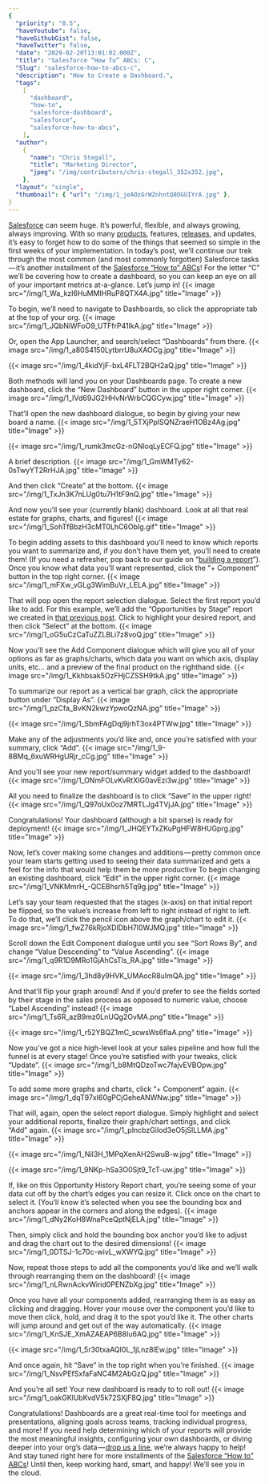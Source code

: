 ```yaml
---
{
  "priority": "0.5",
  "haveYoutube": false,
  "haveGithubGist": false,
  "haveTwitter": false,
  "date": "2029-02-20T13:01:02.000Z",
  "title": "Salesforce “How To” ABCs: C",
  "Slug": "salesforce-how-to-abcs-c",
  "description": "How to Create a Dashboard.",
  "tags":
    [
      "dashboard",
      "how-to",
      "salesforce-dashboard",
      "salesforce",
      "salesforce-how-to-abcs",
    ],
  "author":
    {
      "name": "Chris Stegall",
      "title": "Marketing Director",
      "jpeg": "/img/contributors/chris-stegall_352x352.jpg",
    },
  "layout": "single",
  "thumbnail": { "url": "/img/1_jeAOzGrWZnhntQ8OGUIYrA.jpg" },
}
---
```


[Salesforce](https://www.salesforce.com/) can seem huge. It’s powerful, flexible, and always growing, always improving. With so many [products](https://www.salesforce.com/products/), features, [releases](https://medium.com/creme-de-la-crm/spring-19-release-the-final-countdown-1f7b24a1dc1), and updates, it’s easy to forget how to do some of the things that seemed so simple in the first weeks of your implementation.
In today’s post, we’ll continue our trek through the most common (and most commonly forgotten) Salesforce tasks — it’s another installment of the [Salesforce “How to” ABCs](https://medium.com/tag/salesforce-how-to-abcs/latest)!
For the letter “C” we’ll be covering how to create a dashboard, so you can keep an eye on all of your important metrics at-a-glance. Let’s jump in!
{{< image src="/img/1_Wa_kzI6HuMMIHRuP8QTX4A.jpg" title="Image" >}}

To begin, we’ll need to navigate to Dashboards, so click the appropriate tab at the top of your org.
{{< image src="/img/1_JQbNiWFoO9_UTFfrP41IkA.jpg" title="Image" >}}

Or, open the App Launcher, and search/select “Dashboards” from there.
{{< image src="/img/1_a80S4150LytbrrU8uXAOCg.jpg" title="Image" >}}

{{< image src="/img/1_4kidYjF-bxL4FLT2BQH2aQ.jpg" title="Image" >}}

Both methods will land you on your Dashboards page. To create a new dashboard, click the “New Dashboard” button in the upper right corner.
{{< image src="/img/1_IVd69JG2HHvNrWrbCQGCyw.jpg" title="Image" >}}

That’ll open the new dashboard dialogue, so begin by giving your new board a name.
{{< image src="/img/1_5TXjPpISQNZraeH1OBz4Ag.jpg" title="Image" >}}

{{< image src="/img/1_rumk3mcGz-nGNloqLyECFQ.jpg" title="Image" >}}

A brief description.
{{< image src="/img/1_GmWMTy62-0sTwyYT2RrHJA.jpg" title="Image" >}}

And then click “Create” at the bottom.
{{< image src="/img/1_TxJn3K7nLUg0tu7H1tF9nQ.jpg" title="Image" >}}

And now you’ll see your (currently blank) dashboard. Look at all that real estate for graphs, charts, and figures!
{{< image src="/img/1_SohTfBbzH3cMT0LhC6ObIg.gif" title="Image" >}}

To begin adding assets to this dashboard you’ll need to know which reports you want to summarize and, if you don’t have them yet, you’ll need to create them! (If you need a refresher, pop back to our guide on “[building a report](https://medium.com/creme-de-la-crm/salesforce-how-to-abcs-b-1d98b176ed8d)”).
Once you know what data you’ll want represented, click the “+ Component” button in the top right corner.
{{< image src="/img/1_mFXw_vGLg3WimBuVr_LELA.jpg" title="Image" >}}

That will pop open the report selection dialogue. Select the first report you’d like to add. For this example, we’ll add the “Opportunities by Stage” report we created in [that previous post](https://medium.com/creme-de-la-crm/salesforce-how-to-abcs-b-1d98b176ed8d). Click to highlight your desired report, and then click “Select” at the bottom.
{{< image src="/img/1_oG5uCzCaTuZZLBLi7z8voQ.jpg" title="Image" >}}

Now you’ll see the Add Component dialogue which will give you all of your options as far as graphs/charts, which data you want on which axis, display units, etc… and a preview of the final product on the righthand side.
{{< image src="/img/1_Kkhbsak5OzFHjCZSSH9tkA.jpg" title="Image" >}}

To summarize our report as a vertical bar graph, click the appropriate button under “Display As”.
{{< image src="/img/1_pzCfa_BvKN2kwzYpwoQzNA.jpg" title="Image" >}}

{{< image src="/img/1_SbmFAgDqj9jrhT3ox4PTWw.jpg" title="Image" >}}

Make any of the adjustments you’d like and, once you’re satisfied with your summary, click “Add”.
{{< image src="/img/1_9-8BMq_6xuWRHgURjr_cCg.jpg" title="Image" >}}

And you’ll see your new report/summary widget added to the dashboard!
{{< image src="/img/1_ONmFOLvKvRtXIG0avEzi3w.jpg" title="Image" >}}

All you need to finalize the dashboard is to click “Save” in the upper right!
{{< image src="/img/1_Q97oUx0oz7MRTLJg4TVjJA.jpg" title="Image" >}}

Congratulations! Your dashboard (although a bit sparse) is ready for deployment!
{{< image src="/img/1_JHQEYTxZKuPgHFW8HUGprg.jpg" title="Image" >}}

Now, let’s cover making some changes and additions — pretty common once your team starts getting used to seeing their data summarized and gets a feel for the info that would help them be more productive
To begin changing an existing dashboard, click “Edit” in the upper right corner.
{{< image src="/img/1_VNKMmrH_-QCEBhsrh5Tq9g.jpg" title="Image" >}}

Let’s say your team requested that the stages (x-axis) on that initial report be flipped, so the value’s increase from left to right instead of right to left. To do that, we’ll click the pencil icon above the graph/chart to edit it.
{{< image src="/img/1_fwZ76kRjoXDlDbH7l0WJMQ.jpg" title="Image" >}}

Scroll down the Edit Component dialogue until you see “Sort Rows By”, and change “Value Descending” to “Value Ascending”.
{{< image src="/img/1_q9R1D9MRo1GjAhCsTls_RA.jpg" title="Image" >}}

{{< image src="/img/1_3hd8y9HVK_UMAocR8uImQA.jpg" title="Image" >}}

And that’ll flip your graph around! And if you’d prefer to see the fields sorted by their stage in the sales process as opposed to numeric value, choose “Label Ascending” instead!
{{< image src="/img/1_Ts6R_azB9mz0LnUQg2OvMA.png" title="Image" >}}

{{< image src="/img/1_r52YBQZ1mC_scwsWs6fIaA.png" title="Image" >}}

Now you’ve got a nice high-level look at your sales pipeline and how full the funnel is at every stage! Once you’re satisfied with your tweaks, click “Update”.
{{< image src="/img/1_b8MtQDzoTwc7fajvEVBOpw.jpg" title="Image" >}}

To add some more graphs and charts, click “+ Component” again.
{{< image src="/img/1_dqT97xI60gPCjGeheANWNw.jpg" title="Image" >}}

That will, again, open the select report dialogue. Simply highlight and select your additional reports, finalize their graph/chart settings, and click “Add” again.
{{< image src="/img/1_pIncbzGiIod3eO5jSILLMA.jpg" title="Image" >}}

{{< image src="/img/1_NiI3H_1MPqXenAH2SwuB-w.jpg" title="Image" >}}

{{< image src="/img/1_9NKp-hSa3O0Sjt9_TcT-uw.jpg" title="Image" >}}

If, like on this Opportunity History Report chart, you’re seeing some of your data cut off by the chart’s edges you can resize it. Click once on the chart to select it. (You’ll know it’s selected when you see the bounding box and anchors appear in the corners and along the edges).
{{< image src="/img/1_dNy2KoH8WnaPceQptNjELA.jpg" title="Image" >}}

Then, simply click and hold the bounding box anchor you’d like to adjust and drag the chart out to the desired dimensions!
{{< image src="/img/1_0DTSJ-1c70c-wivL_wXWYQ.jpg" title="Image" >}}

Now, repeat those steps to add all the components you’d like and we’ll walk through rearranging them on the dashboard!
{{< image src="/img/1_nLRwnAckvWirid0PENZbXg.jpg" title="Image" >}}

Once you have all your components added, rearranging them is as easy as clicking and dragging. Hover your mouse over the component you’d like to move then click, hold, and drag it to the spot you’d like it. The other charts will jump around and get out of the way automatically.
{{< image src="/img/1_KnSJE_XmAZAEAP6B8Iu6AQ.jpg" title="Image" >}}

{{< image src="/img/1_5r30txaAQI0L_1jLnz8lEw.jpg" title="Image" >}}

And once again, hit “Save” in the top right when you’re finished.
{{< image src="/img/1_NsvPEfSxfaFaNC4M2AbGzQ.jpg" title="Image" >}}

And you’re all set! Your new dashboard is ready to to roll out!
{{< image src="/img/1_oakGKlUbKvdV5k72SXjF8Q.jpg" title="Image" >}}

Congratulations! Dashboards are a great real-time tool for meetings and presentations, aligning goals across teams, tracking individual progress, and more!
If you need help determining which of your reports will provide the most meaningful insights, configuring your own dashboards, or diving deeper into your org’s data — [drop us a line](https://www.mkpartners.com/article/contact/contact), we’re always happy to help!
And stay tuned right here for more installments of the [Salesforce “How to” ABCs](https://medium.com/tag/salesforce-how-to-abcs/latest)! Until then, keep working hard, smart, and happy! We’ll see you in the cloud.
